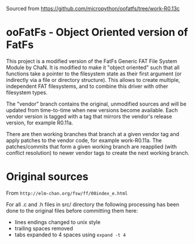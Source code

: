 Sourced from https://github.com/micropython/oofatfs/tree/work-R0.13c

ooFatFs - Object Oriented version of FatFs
==========================================

This project is a modified version of the FatFs Generic FAT File System Module
by ChaN.  It is modified to make it "object oriented" such that all functions
take a pointer to the filesystem state as their first argument (or indirectly
via a file or directory structure).  This allows to create multiple,
independent FAT filesystems, and to combine this driver with other filesystem
types.

The "vendor" branch contains the original, unmodified sources and will be
updated from time-to-time when new versions become available.  Each vendor
version is tagged with a tag that mirrors the vendor's release version, for
example R0.11a.

There are then working branches that branch at a given vendor tag and apply
patches to the vendor code, for example work-R0.11a.  The patches/commits
that form a given working branch are reapplied (with conflict resolution)
to newer vendor tags to create the next working branch.

Original sources
================

From ``http://elm-chan.org/fsw/ff/00index_e.html``

For all .c and .h files in src/ directory the following processing has been
done to the original files before committing them here:
- lines endings changed to unix style
- trailing spaces removed
- tabs expanded to 4 spaces using ``expand -t 4``
